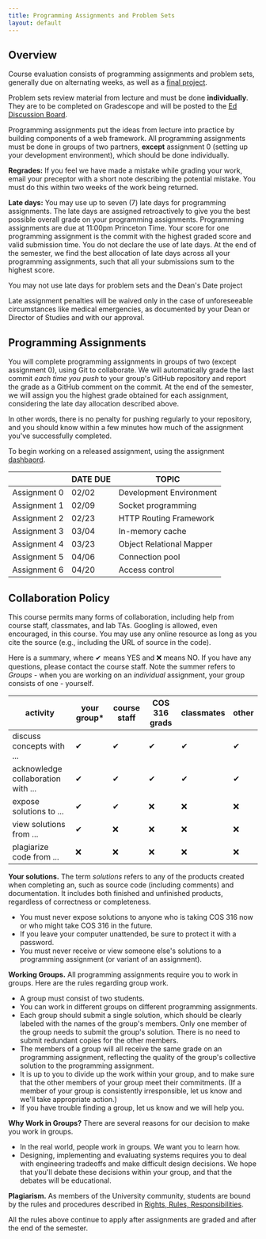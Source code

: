 ```yaml
---
title: Programming Assignments and Problem Sets
layout: default
---
```


## Overview

Course evaluation consists of programming assignments and problem sets,
generally due on alternating weeks, as well as a [final project](/final).

Problem sets review material from lecture and must be done **individually**.
They are to be completed on Gradescope and will be posted to the [Ed Discussion
Board](https://edstem.org/us/courses/19325).

Programming assignments put the ideas from lecture into practice by building
components of a web framework. All programming assignments must be done in
groups of two partners, **except** assignment 0 (setting up your development
environment), which should be done individually.

**Regrades:** If you feel we have made a mistake while grading your
work, email your preceptor with a short note describing the potential
mistake. You must do this within two weeks of the work being returned.

**Late days:** You may use up to seven (7) late days for programming
assignments. The late days are assigned retroactively to give you the
best possible overall grade on your programming
assignments. Programming assignments are due at 11:00pm Princeton
Time. Your score for one programming assignment is the commit with the
highest graded score and valid submission time. You do not declare the
use of late days. At the end of the semester, we find the best
allocation of late days across all your programming assignments, such
that all your submissions sum to the highest score.

You may not use late days for problem sets and the Dean\'s Date project

Late assignment penalties will be waived only in the case of
unforeseeable circumstances like medical emergencies, as documented by
your Dean or Director of Studies and with our approval.

## Programming Assignments

You will complete programming assignments in groups of two (except assignment
0), using Git to collaborate. We will automatically grade the last commit _each
time you push_ to your group's GitHub repository and report the grade as a
GitHub comment on the commit. At the end of the semester, we will assign you the
highest grade obtained for each assignment, considering the late day allocation
described above.

In other words, there is no penalty for pushing regularly to your repository,
and you should know within a few minutes how much of the assignment you've
successfully completed.

To begin working on a released assignment, using the assignment [dashbaord](/dashboard).


|            | DATE DUE               |TOPIC                     |
|------------| -----------------------|--------------------------|
|Assignment 0| 02/02                  | Development Environment  |
|Assignment 1| 02/09                  | Socket programming       |
|Assignment 2| 02/23                  | HTTP Routing Framework   |
|Assignment 3| 03/04                  | In-memory cache          |
|Assignment 4| 03/23                  | Object Relational Mapper |
|Assignment 5| 04/06                  | Connection pool          |
|Assignment 6| 04/20                  | Access control           |

## Collaboration Policy

This course permits many forms of collaboration, including help from
course staff, classmates, and lab TAs. Googling is allowed, even
encouraged, in this course. You may use any online resource as long as
you cite the source (e.g., including the URL of source in the code).

Here is a summary, where ✔ means YES and ❌ means NO. If you have any
questions, please contact the course staff. Note the summer refers to
*Groups* - when you are working on an *individual* assignment, your
group consists of one - yourself.

|activity                             |your group\*  |course staff  |COS 316 grads  |classmates  |other
|-------------------------------------|--------------|--------------|---------------|------------|-------
|discuss concepts with \...           |✔             |✔             |✔              |✔           |✔
|acknowledge collaboration with \...  |✔             |✔             |✔              |✔           |✔
|expose solutions to \...             |✔             |✔             |❌             | ❌         |❌
|view solutions from \...             |✔             |❌            |❌             | ❌         |❌
|plagiarize code from \...            |❌            |❌            |❌             | ❌         |❌

**Your solutions.** The term *solutions* refers to any of the products
created when completing an, such as source code (including comments) and
documentation. It includes both finished and unfinished products,
regardless of correctness or completeness.

-   You must never expose solutions to anyone who is taking COS 316 now
    or who might take COS 316 in the future.
-   If you leave your computer unattended, be sure to protect it with a
    password.
-   You must never receive or view someone else\'s solutions to a
    programming assignment (or variant of an assignment).

**Working Groups.** All programming assignments require you to work in
groups. Here are the rules regarding group work.

-   A group must consist of two students.
-   You can work in different groups on different programming
    assignments.
-   Each group should submit a single solution, which should be clearly
    labeled with the names of the group\'s members. Only one member of
    the group needs to submit the group\'s solution. There is no need to
    submit redundant copies for the other members.
-   The members of a group will all receive the same grade on an
    programming assignment, reflecting the quality of the group\'s
    collective solution to the programming assignment.
-   It is up to you to divide up the work within your group, and to make
    sure that the other members of your group meet their commitments.
    (If a member of your group is consistently irresponsible, let us
    know and we\'ll take appropriate action.)
-   If you have trouble finding a group, let us know and we will help
    you.

**Why Work in Groups?** There are several reasons for our decision to
make you work in groups.

-   In the real world, people work in groups. We want you to learn how.
-   Designing, implementing and evaluating systems requires you to deal
    with engineering tradeoffs and make difficult design decisions. We
    hope that you\'ll debate these decisions within your group, and that
    the debates will be educational.

**Plagiarism.** As members of the University community, students are
bound by the rules and procedures described in [Rights, Rules,
Responsibilities](http://www.princeton.edu/pub/rrr/).

All the rules above continue to apply after assignments are graded and
after the end of the semester.
